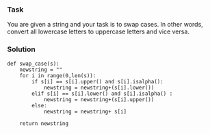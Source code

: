 ### Task
You are given a string and your task is to swap cases. In other words, convert all lowercase letters to uppercase letters and vice versa.

### Solution
```
def swap_case(s):
    newstring = ""
    for i in range(0,len(s)):
        if s[i] == s[i].upper() and s[i].isalpha():
            newstring = newstring+(s[i].lower())
        elif s[i] == s[i].lower() and s[i].isalpha() :
            newstring = newstring+(s[i].upper()) 
        else:
            newstring = newstring+ s[i]       
             
    return newstring
```
